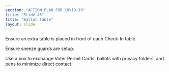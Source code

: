 ```yaml
---
section: "ACTION PLAN FOR COVID-19"
title: "Slide 45"
title: "Ballot Table"
layout: slide
---
```


Ensure an extra table is placed in front of each Check-In table.

Ensure sneeze guards are setup.

Use a box to exchange Voter Permit Cards, ballots with privacy folders, and pens to minimize direct contact.




